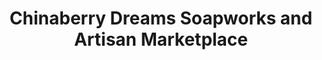 ---
title: "Chinaberry Dreams Soapworks and Artisan Marketplace"
url: /batesburg-leesville/chinaberry-dreams-soapworks-and-artisan-marketplace/
shop: gift
---